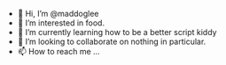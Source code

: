 - 👋 Hi, I’m @maddoglee
- 👀 I’m interested in food. 
- 🌱 I’m currently learning how to be a better script kiddy
- 💞️ I’m looking to collaborate on nothing in particular.
- 📫 How to reach me ...

<!---
maddoglee/maddoglee is a ✨ special ✨ repository because its `README.md` (this file) appears on your GitHub profile.
You can click the Preview link to take a look at your changes.
--->
